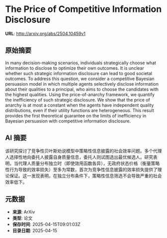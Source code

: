 # The Price of Competitive Information Disclosure

**URL**: http://arxiv.org/abs/2504.10459v1

## 原始摘要

In many decision-making scenarios, individuals strategically choose what
information to disclose to optimize their own outcomes. It is unclear whether
such strategic information disclosure can lead to good societal outcomes. To
address this question, we consider a competitive Bayesian persuasion model in
which multiple agents selectively disclose information about their qualities to
a principal, who aims to choose the candidates with the highest qualities.
Using the price-of-anarchy framework, we quantify the inefficiency of such
strategic disclosure. We show that the price of anarchy is at most a constant
when the agents have independent quality distributions, even if their utility
functions are heterogeneous. This result provides the first theoretical
guarantee on the limits of inefficiency in Bayesian persuasion with competitive
information disclosure.


## AI 摘要

该研究探讨了竞争性贝叶斯劝说模型中策略性信息披露的社会效率问题。多个代理人选择性地向委托人披露自身质量信息，委托人则试图选出最优候选人。研究表明，当代理人质量分布独立时（即使效用函数各异），无政府状态价格（衡量策略性行为导致的效率损失）至多为常数，首次为竞争性信息披露的效率损失提供了理论保证。这一发现表明，在独立分布条件下，策略性信息筛选不会导致严重的社会效率低下。

## 元数据

- **来源**: ArXiv
- **类型**: 论文
- **保存时间**: 2025-04-15T09:01:03Z
- **目录日期**: 2025-04-15
